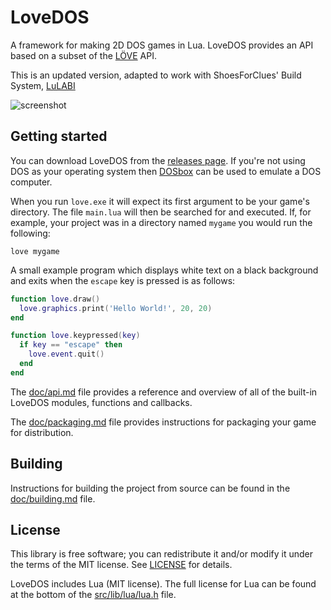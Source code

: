# LoveDOS
A framework for making 2D DOS games in Lua. LoveDOS provides an API based on a
subset of the [LÖVE](https://love2d.org/) API.

This is an updated version, adapted to work with ShoesForClues' Build System, 
[LuLABI](https://github.com/ShoesForClues/lulabi)

![screenshot](https://cloud.githubusercontent.com/assets/3920290/21948750/ed49e9a6-d9e4-11e6-960a-1fac0ec41ee0.gif)

## Getting started
You can download LoveDOS from the
[releases page](https://github.com/ShoesForClues/lovedos/releases). If you're not
using DOS as your operating system then [DOSbox](http://www.dosbox.com/) can be
used to emulate a DOS computer.

When you run `love.exe` it will expect its first argument to be your game's
directory. The file `main.lua` will then be searched for and executed. If, for
example, your project was in a directory named `mygame` you would run the
following:
```batch
love mygame
```

A small example program which displays white text on a black background and
exits when the `escape` key is pressed is as follows:

```lua
function love.draw()
  love.graphics.print('Hello World!', 20, 20)
end

function love.keypressed(key)
  if key == "escape" then
    love.event.quit()
  end
end
```

The [doc/api.md](doc/api.md) file provides a reference and overview of all of
the built-in LoveDOS modules, functions and callbacks.

The [doc/packaging.md](doc/packaging.md) file provides instructions for
packaging your game for distribution.


## Building
Instructions for building the project from source can be found in the
[doc/building.md](doc/building.md) file.


## License
This library is free software; you can redistribute it and/or modify it under
the terms of the MIT license. See [LICENSE](LICENSE) for details.

LoveDOS includes Lua (MIT license). The full license for Lua can be found at
the bottom of the [src/lib/lua/lua.h](src/lib/lua/lua.h) file.
